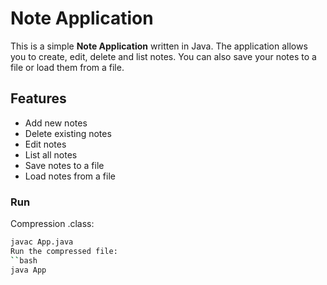 # Note Application

This is a simple **Note Application** written in Java. The application allows you to create, edit, delete and list notes. You can also save your notes to a file or load them from a file.

## Features

- Add new notes
- Delete existing notes
- Edit notes
- List all notes
- Save notes to a file
- Load notes from a file


### Run

 Compression .class:
   ```bash
   javac App.java
 Run the compressed file:
   ``bash
   java App

